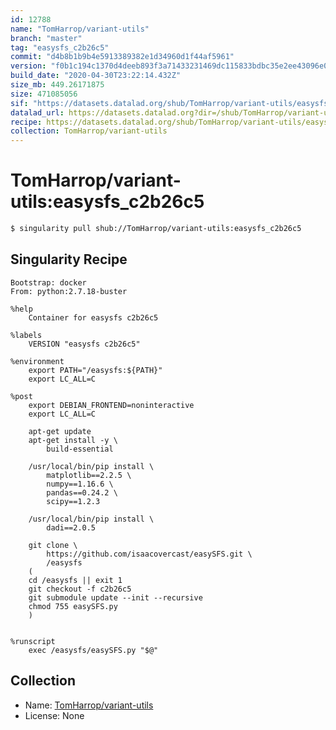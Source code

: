 ```yaml
---
id: 12788
name: "TomHarrop/variant-utils"
branch: "master"
tag: "easysfs_c2b26c5"
commit: "d4b8b1b9b4e5913389382e1d34960d1f44af5961"
version: "f0b1c194c1370d4deeb893f3a71433231469dc115833bdbc35e2ee43096e0c82"
build_date: "2020-04-30T23:22:14.432Z"
size_mb: 449.26171875
size: 471085056
sif: "https://datasets.datalad.org/shub/TomHarrop/variant-utils/easysfs_c2b26c5/2020-04-30-d4b8b1b9-f0b1c194/f0b1c194c1370d4deeb893f3a71433231469dc115833bdbc35e2ee43096e0c82.sif"
datalad_url: https://datasets.datalad.org?dir=/shub/TomHarrop/variant-utils/easysfs_c2b26c5/2020-04-30-d4b8b1b9-f0b1c194/
recipe: https://datasets.datalad.org/shub/TomHarrop/variant-utils/easysfs_c2b26c5/2020-04-30-d4b8b1b9-f0b1c194/Singularity
collection: TomHarrop/variant-utils
---
```


# TomHarrop/variant-utils:easysfs_c2b26c5

```bash
$ singularity pull shub://TomHarrop/variant-utils:easysfs_c2b26c5
```

## Singularity Recipe

```singularity
Bootstrap: docker
From: python:2.7.18-buster

%help
    Container for easysfs c2b26c5

%labels
    VERSION "easysfs c2b26c5"

%environment
    export PATH="/easysfs:${PATH}"
    export LC_ALL=C

%post
    export DEBIAN_FRONTEND=noninteractive
    export LC_ALL=C

    apt-get update
    apt-get install -y \
        build-essential

    /usr/local/bin/pip install \
        matplotlib==2.2.5 \
        numpy==1.16.6 \
        pandas==0.24.2 \
        scipy==1.2.3

    /usr/local/bin/pip install \
        dadi==2.0.5

    git clone \
        https://github.com/isaacovercast/easySFS.git \
        /easysfs
    (
    cd /easysfs || exit 1
    git checkout -f c2b26c5
    git submodule update --init --recursive
    chmod 755 easySFS.py
    )


%runscript
    exec /easysfs/easySFS.py "$@"
```

## Collection

 - Name: [TomHarrop/variant-utils](https://github.com/TomHarrop/variant-utils)
 - License: None

